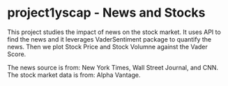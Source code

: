 # project1yscap - News and Stocks
This project studies the impact of news on the stock market. 
It uses API to find the news and it leverages VaderSentiment package to quantify the news. 
Then we plot Stock Price and Stock Volumne against the Vader Score.

The news source is from: New York Times, Wall Street Journal, and CNN.
The stock market data is from: Alpha Vantage. 
